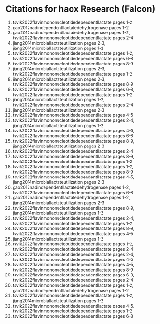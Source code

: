 # Citations for haox Research (Falcon)

1. tsvik2022flavinmononucleotidedependentllactate pages 1-2
2. gao2012nadindependentllactatedehydrogenase pages 1-2
3. gao2012nadindependentllactatedehydrogenase pages 1-2, tsvik2022flavinmononucleotidedependentllactate pages 2-4
4. jiang2014microbiallactateutilization pages 2-3, jiang2014microbiallactateutilization pages 1-2
5. tsvik2022flavinmononucleotidedependentllactate pages 1-2, tsvik2022flavinmononucleotidedependentllactate pages 6-8
6. tsvik2022flavinmononucleotidedependentllactate pages 8-9
7. jiang2014microbiallactateutilization pages 2-3, tsvik2022flavinmononucleotidedependentllactate pages 1-2
8. jiang2014microbiallactateutilization pages 2-3, tsvik2022flavinmononucleotidedependentllactate pages 8-9
9. tsvik2022flavinmononucleotidedependentllactate pages 6-8, tsvik2022flavinmononucleotidedependentllactate pages 1-2
10. jiang2014microbiallactateutilization pages 1-2, tsvik2022flavinmononucleotidedependentllactate pages 2-4
11. jiang2014microbiallactateutilization pages 2-3
12. tsvik2022flavinmononucleotidedependentllactate pages 4-5
13. tsvik2022flavinmononucleotidedependentllactate pages 2-4, jiang2014microbiallactateutilization pages 1-2
14. tsvik2022flavinmononucleotidedependentllactate pages 4-5, tsvik2022flavinmononucleotidedependentllactate pages 6-8
15. tsvik2022flavinmononucleotidedependentllactate pages 8-9, jiang2014microbiallactateutilization pages 2-3
16. tsvik2022flavinmononucleotidedependentllactate pages 2-4
17. tsvik2022flavinmononucleotidedependentllactate pages 8-9, tsvik2022flavinmononucleotidedependentllactate pages 1-2
18. tsvik2022flavinmononucleotidedependentllactate pages 1-2, tsvik2022flavinmononucleotidedependentllactate pages 8-9
19. tsvik2022flavinmononucleotidedependentllactate pages 4-5, jiang2014microbiallactateutilization pages 2-3
20. gao2012nadindependentllactatedehydrogenase pages 1-2, tsvik2022flavinmononucleotidedependentllactate pages 6-8
21. gao2012nadindependentllactatedehydrogenase pages 1-2, jiang2014microbiallactateutilization pages 2-3
22. tsvik2022flavinmononucleotidedependentllactate pages 8-9, jiang2014microbiallactateutilization pages 1-2
23. tsvik2022flavinmononucleotidedependentllactate pages 2-4, tsvik2022flavinmononucleotidedependentllactate pages 1-2
24. tsvik2022flavinmononucleotidedependentllactate pages 8-9, tsvik2022flavinmononucleotidedependentllactate pages 4-5
25. jiang2014microbiallactateutilization pages 1-2
26. tsvik2022flavinmononucleotidedependentllactate pages 1-2, tsvik2022flavinmononucleotidedependentllactate pages 2-4
27. tsvik2022flavinmononucleotidedependentllactate pages 2-4, tsvik2022flavinmononucleotidedependentllactate pages 4-5
28. tsvik2022flavinmononucleotidedependentllactate pages 4-5, tsvik2022flavinmononucleotidedependentllactate pages 8-9
29. tsvik2022flavinmononucleotidedependentllactate pages 6-8, tsvik2022flavinmononucleotidedependentllactate pages 2-4
30. tsvik2022flavinmononucleotidedependentllactate pages 1-2, gao2012nadindependentllactatedehydrogenase pages 1-2
31. tsvik2022flavinmononucleotidedependentllactate pages 1-2, jiang2014microbiallactateutilization pages 1-2
32. tsvik2022flavinmononucleotidedependentllactate pages 4-5, tsvik2022flavinmononucleotidedependentllactate pages 1-2
33. tsvik2022flavinmononucleotidedependentllactate pages 6-8
